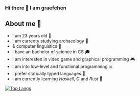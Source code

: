 ### Hi there 👋 I am graefchen

## About me 📝

- I am 23 years old 🎉
- I am currenty studying archaeology 🦴
- & computer linguistics 📖
- I have an bachelor of science in CS 🎓
- I am interested in video game and graphical programming 🎮
- I am into low-level and functional programming 📊
- I prefer statically typed languages 💪
- I am currently learning *Haskell*, *C* and *Rust* 📝

<!-- Old Verison of the used Top Languages -->
[![Top Langs](https://github-readme-stats.vercel.app/api/top-langs/?username=graefchen&layout=compact&langs_count=10)](https://github.com/anuraghazra/github-readme-stats)
<!-- [![Top Langs](https://github-readme-stats.vercel.app/api/top-langs/?username=graefchen&layout=compact&langs_count=10&hide=javascript,html,java,css,scss)](https://github.com/anuraghazra/github-readme-stats) -->

<!--
**graefchen/graefchen** is a ✨ _special_ ✨ repository because its `README.md` (this file) appears on your GitHub profile.

Here are some ideas to get you started:

- 🔭 I’m currently working on ...
- 🌱 I’m currently learning ...
- 👯 I’m looking to collaborate on ...
- 🤔 I’m looking for help with ...
- 💬 Ask me about ...
- 📫 How to reach me: ...
- 😄 Pronouns: ...
- ⚡ Fun fact: ...
-->
